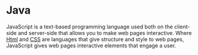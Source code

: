 # Java

JavaScript is a text-based programming language used both on the client-side and server-side that allows you to make web pages interactive. Where  [Html](/wiki/html) and  [CSS](/wiki/css) are languages that give structure and style to web pages, JavaScript gives web pages interactive elements that engage a user.

